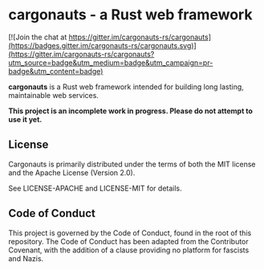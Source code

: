 # cargonauts - a Rust web framework

[![Join the chat at https://gitter.im/cargonauts-rs/cargonauts](https://badges.gitter.im/cargonauts-rs/cargonauts.svg)](https://gitter.im/cargonauts-rs/cargonauts?utm_source=badge&utm_medium=badge&utm_campaign=pr-badge&utm_content=badge)

**cargonauts** is a Rust web framework intended for building long lasting,
maintainable web services.

**This project is an incomplete work in progress. Please do not attempt to use
it yet.**

## License

Cargonauts is primarily distributed under the terms of both the MIT license
and the Apache License (Version 2.0).

See LICENSE-APACHE and LICENSE-MIT for details.

## Code of Conduct

This project is governed by the Code of Conduct, found in the root of this
repository. The Code of Conduct has been adapted from the Contributor
Covenant, with the addition of a clause providing no platform for fascists
and Nazis.
